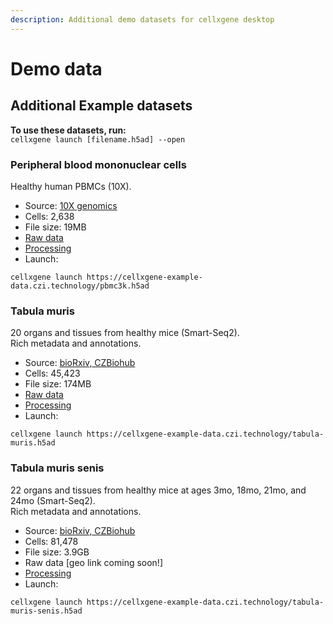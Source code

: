```yaml
---
description: Additional demo datasets for cellxgene desktop
---
```


# Demo data

## Additional Example datasets

**To use these datasets, run:**  
`cellxgene launch [filename.h5ad] --open`

### Peripheral blood mononuclear cells

Healthy human PBMCs \(10X\).

* Source: [10X genomics](https://support.10xgenomics.com/single-cell-gene-expression/datasets/1.1.0/pbmc3k)
* Cells: 2,638
* File size: 19MB
* [Raw data](http://cf.10xgenomics.com/samples/cell-exp/1.1.0/pbmc3k/pbmc3k_filtered_gene_bc_matrices.tar.gz)
* [Processing](https://github.com/chanzuckerberg/cellxgene-vignettes/blob/master/dataset-processing/pbmc3k-processing.ipynb)
* Launch:

```text
cellxgene launch https://cellxgene-example-data.czi.technology/pbmc3k.h5ad
```

### Tabula muris

20 organs and tissues from healthy mice \(Smart-Seq2\).  
Rich metadata and annotations.

* Source: [bioRxiv, CZBiohub](https://www.biorxiv.org/content/10.1101/237446v2)
* Cells: 45,423
* File size: 174MB
* [Raw data](https://figshare.com/projects/Tabula_Muris_Transcriptomic_characterization_of_20_organs_and_tissues_from_Mus_musculus_at_single_cell_resolution/27733)
* [Processing](https://github.com/chanzuckerberg/cellxgene-vignettes/blob/master/dataset-processing/tabula-muris-processing.ipynb)
* Launch:

```text
cellxgene launch https://cellxgene-example-data.czi.technology/tabula-muris.h5ad
```

### Tabula muris senis

22 organs and tissues from healthy mice at ages 3mo, 18mo, 21mo, and 24mo \(Smart-Seq2\).  
Rich metadata and annotations.

* Source: [bioRxiv, CZBiohub](https://www.biorxiv.org/content/10.1101/661728v1)
* Cells: 81,478
* File size: 3.9GB
* Raw data \[geo link coming soon!\]
* [Processing](https://www.biorxiv.org/content/10.1101/661728v1)
* Launch:

```text
cellxgene launch https://cellxgene-example-data.czi.technology/tabula-muris-senis.h5ad
```

